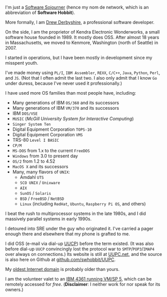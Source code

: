 <!---
swhobbit/swhobbit is a ✨ special ✨ repository because its `README.md` (this file) appears on your GitHub profile.
You can click the Preview link to take a look at your changes.
--->
I'm just a [Software Sojourner](https://hobbit.kew.com) (hence my nom de network, which is an abbreviation of **Software Hobbit**).

More formally, I am [Drew Derbyshire](https://hobbit.kew.com/2022/03/i-havent-heard-that-name-in-years.html), a professional software developer.
 
On the side, I am the proprietor of Kendra Electronic Wonderworks, a small software house founded in 1989. It mostly does OSS.
After almost 18 years in Massachusetts, we moved to Kenmore, Washington (north of Seattle) in 2007.

I started in operations, but I have been mostly in development since my misspent youth.

I've made money using `PL/I`, `IBM Assembler`, `REXX`, `C/C++`, `Java`, `Python`, `Perl`, and `JS`.
(Not that I often admit the last two. I also only admit that I know `Go` under duress, because I've never used it professionally.)

I have used more OS families than most people have, including: 
- Many generations of IBM `OS/360` and its successors
- Many generations of IBM `VM/370` and its successors
- IBM `DOS/VSE`
- `MUSIC` (*McGill University System for Interactive Computing*)
- `Singer System Ten`
- Digital Equipment Corporation `TOPS-10`
- Digital Equipment Corporation `VMS`
- TRS-80 `Level I BASIC`
- `CP/M`
- `MS-DOS` from 1.x to the current `FreeDOS`
- `Windows` from 3.0 to present day
- `OS/2` from 1.2 to 4.52
- `MacOS X` and its successors
- Many, many flavors of `UNIX`:
  - Amdahl `UTS`
  - `SCO UNIX` / `Unixware` 
  - `AIX`
  - `SunOS` / `Solaris`
  - `BSD` / `FreeBSD` / `NetBSD`
  - `Linux` (including `RedHat`, `Ubuntu`, `Raspberry Pi OS`, and others) 

I beat the rush to multiprocessor systems in the late 1980s, and I did massively parallel systems in early 1990s. 

I detoured into SRE under the guy who originated it. I've carried a pager enough there and elsewhere that my phone is grafted to me. 

I did OSS (e-mail via dial-up [UUCP](https://en.wikipedia.org/wiki/UUCP)) before the term existed.
(It was also before dial-up `UUCP` convincingly lost the protocol war to `SMTP`/`POP3`/`IMAP4` over always on connections.)
Its website is still at [UUPC.net](https://uupc.net), and the source is also here on Github at [github.com/swhobbit/UUPC](https://github.com/swhobbit/UUPC).

My [oldest Internet domain](https://domain.kew.com/) is probably older than yours. 

I am the volunteer valet to an [IBM 4361 running VM/SP 5](https://wiki.livingcomputers.org/doku.php#ibm_4300_series), which can be remotely accessed for *free*. 
(**Disclaimer**: I neither work for nor speak for its owners.)
